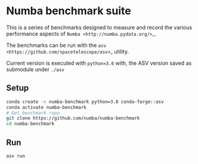 
# Numba benchmark suite

This is a series of benchmarks designed to measure and record the various
performance aspects of `Numba <http://numba.pydata.org/>`_.

The benchmarks can be run with the
`asv <https://github.com/spacetelescope/asv>`_ utility.

Current version is executed with `python=3.6` with, the ASV version saved as
submodule under `./asv`

## Setup

```bash
conda create -n numba-benchmark python=3.8 conda-forge::asv
conda activate numba-benchmark
# Get benchmark repo
git clone https://github.com/numba/numba-benchmark
cd numba-benchmark
```

## Run

```bash
asv run
```
